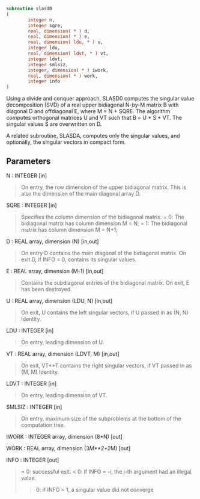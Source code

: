 ```fortran
subroutine slasd0
(
        integer n,
        integer sqre,
        real, dimension( * ) d,
        real, dimension( * ) e,
        real, dimension( ldu, * ) u,
        integer ldu,
        real, dimension( ldvt, * ) vt,
        integer ldvt,
        integer smlsiz,
        integer, dimension( * ) iwork,
        real, dimension( * ) work,
        integer info
)
```

Using a divide and conquer approach, SLASD0 computes the singular
value decomposition (SVD) of a real upper bidiagonal N-by-M
matrix B with diagonal D and offdiagonal E, where M = N + SQRE.
The algorithm computes orthogonal matrices U and VT such that
B = U * S * VT. The singular values S are overwritten on D.

A related subroutine, SLASDA, computes only the singular values,
and optionally, the singular vectors in compact form.

## Parameters
N : INTEGER [in]
> On entry, the row dimension of the upper bidiagonal matrix.
> This is also the dimension of the main diagonal array D.

SQRE : INTEGER [in]
> Specifies the column dimension of the bidiagonal matrix.
> = 0: The bidiagonal matrix has column dimension M = N;
> = 1: The bidiagonal matrix has column dimension M = N+1;

D : REAL array, dimension (N) [in,out]
> On entry D contains the main diagonal of the bidiagonal
> matrix.
> On exit D, if INFO = 0, contains its singular values.

E : REAL array, dimension (M-1) [in,out]
> Contains the subdiagonal entries of the bidiagonal matrix.
> On exit, E has been destroyed.

U : REAL array, dimension (LDU, N) [in,out]
> On exit, U contains the left singular vectors,
> if U passed in as (N, N) Identity.

LDU : INTEGER [in]
> On entry, leading dimension of U.

VT : REAL array, dimension (LDVT, M) [in,out]
> On exit, VT**T contains the right singular vectors,
> if VT passed in as (M, M) Identity.

LDVT : INTEGER [in]
> On entry, leading dimension of VT.

SMLSIZ : INTEGER [in]
> On entry, maximum size of the subproblems at the
> bottom of the computation tree.

IWORK : INTEGER array, dimension (8*N) [out]

WORK : REAL array, dimension (3*M**2+2*M) [out]

INFO : INTEGER [out]
> = 0:  successful exit.
> < 0:  if INFO = -i, the i-th argument had an illegal value.
> > 0:  if INFO = 1, a singular value did not converge
